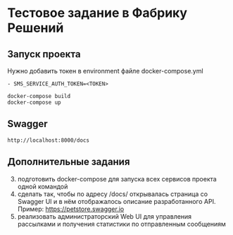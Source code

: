 # Тестовое задание в Фабрику Решений

## Запуск проекта
Нужно добавить токен в environment файле docker-compose.yml
```
- SMS_SERVICE_AUTH_TOKEN=<TOKEN>
```

```
docker-compose build
docker-compose up
```

## Swagger

```
http://localhost:8000/docs
```

## Дополнительные задания

3. подготовить docker-compose для запуска всех сервисов проекта одной командой
5. сделать так, чтобы по адресу /docs/ открывалась страница со Swagger UI и в нём отображалось описание разработанного API. Пример: https://petstore.swagger.io
6. реализовать администраторский Web UI для управления рассылками и получения статистики по отправленным сообщениям